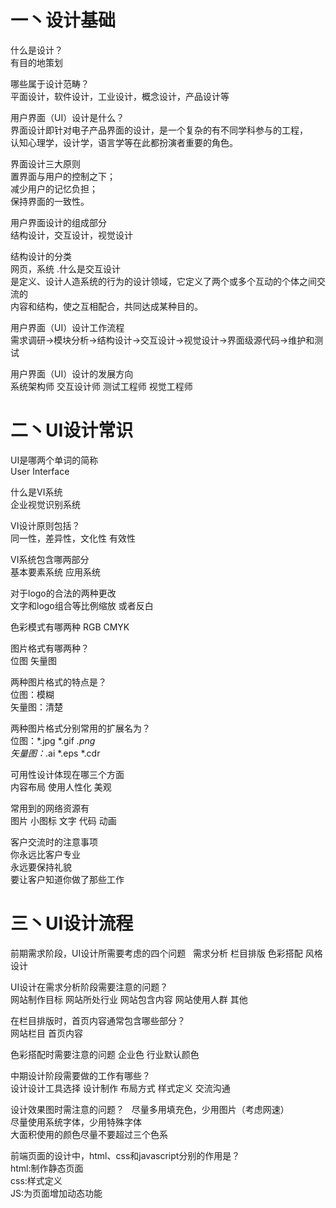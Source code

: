 # 一丶设计基础
 什么是设计？  
有目的地策划  
 
 哪些属于设计范畴？   
平面设计，软件设计，工业设计，概念设计，产品设计等  

  用户界面（UI）设计是什么？    
界面设计即针对电子产品界面的设计，是一个复杂的有不同学科参与的工程，  
认知心理学，设计学，语言学等在此都扮演者重要的角色。  

  界面设计三大原则   
置界面与用户的控制之下；  
减少用户的记忆负担；  
保持界面的一致性。  

  用户界面设计的组成部分   
结构设计，交互设计，视觉设计  

 结构设计的分类   
网页，系统
 .什么是交互设计   
是定义、设计人造系统的行为的设计领域，它定义了两个或多个互动的个体之间交流的  
内容和结构，使之互相配合，共同达成某种目的。   

 用户界面（UI）设计工作流程   
需求调研->模块分析->结构设计->交互设计->视觉设计->界面级源代码->维护和测试  

  用户界面（UI）设计的发展方向    
系统架构师 交互设计师 测试工程师 视觉工程师  
# 二丶UI设计常识
 UI是哪两个单词的简称    
User Interface  

什么是VI系统  
企业视觉识别系统  

VI设计原则包括？  
同一性，差异性，文化性 有效性  

VI系统包含哪两部分  
基本要素系统 应用系统  

对于logo的合法的两种更改  
文字和logo组合等比例缩放 或者反白  

色彩模式有哪两种 
RGB CMYK  

图片格式有哪两种？  
位图 矢量图  

两种图片格式的特点是？  
位图：模糊  
矢量图：清楚   

两种图片格式分别常用的扩展名为？  
位图：*.jpg *.gif *.png  
矢量图：*.ai *.eps *.cdr  

可用性设计体现在哪三个方面  
内容布局 使用人性化 美观  

常用到的网络资源有  
图片 小图标 文字 代码 动画  

客户交流时的注意事项  
你永远比客户专业  
永远要保持礼貌  
要让客户知道你做了那些工作  
# 三丶UI设计流程
前期需求阶段，UI设计所需要考虑的四个问题    
需求分析 栏目排版 色彩搭配 风格设计  

UI设计在需求分析阶段需要注意的问题？  
网站制作目标 网站所处行业 网站包含内容 网站使用人群 其他    

在栏目排版时，首页内容通常包含哪些部分？      
网站栏目 首页内容  

色彩搭配时需要注意的问题 
企业色
行业默认颜色  

 中期设计阶段需要做的工作有哪些？    
设计设计工具选择 设计制作 布局方式 样式定义 交流沟通   

 设计效果图时需注意的问题？              
尽量多用填充色，少用图片（考虑网速）  
尽量使用系统字体，少用特殊字体  
大面积使用的颜色尽量不要超过三个色系   

 前端页面的设计中，html、css和javascript分别的作用是？   
html:制作静态页面  
css:样式定义  
JS:为页面增加动态功能  
